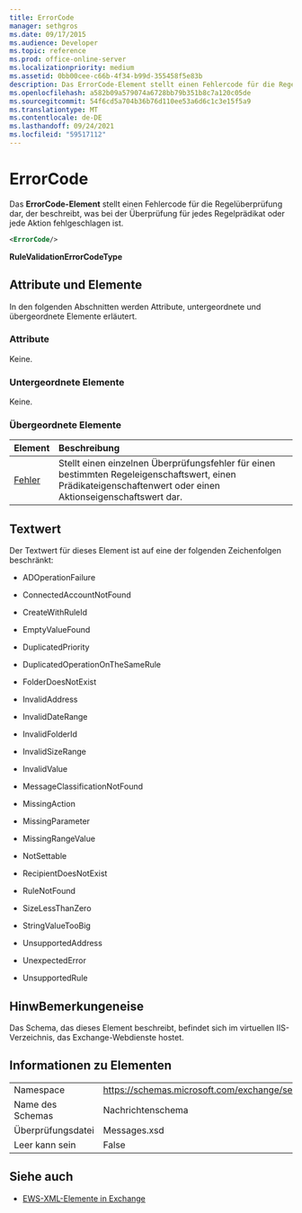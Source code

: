 ```yaml
---
title: ErrorCode
manager: sethgros
ms.date: 09/17/2015
ms.audience: Developer
ms.topic: reference
ms.prod: office-online-server
ms.localizationpriority: medium
ms.assetid: 0bb00cee-c66b-4f34-b99d-355458f5e83b
description: Das ErrorCode-Element stellt einen Fehlercode für die Regelüberprüfung dar, der beschreibt, was bei der Überprüfung für jedes Regelprädikat oder jede Aktion fehlgeschlagen ist.
ms.openlocfilehash: a582b09a579074a6728bb79b351b8c7a120c05de
ms.sourcegitcommit: 54f6cd5a704b36b76d110ee53a6d6c1c3e15f5a9
ms.translationtype: MT
ms.contentlocale: de-DE
ms.lasthandoff: 09/24/2021
ms.locfileid: "59517112"
---
```

# <a name="errorcode"></a>ErrorCode

Das **ErrorCode-Element** stellt einen Fehlercode für die Regelüberprüfung dar, der beschreibt, was bei der Überprüfung für jedes Regelprädikat oder jede Aktion fehlgeschlagen ist. 
  
```XML
<ErrorCode/>
```

 **RuleValidationErrorCodeType**
## <a name="attributes-and-elements"></a>Attribute und Elemente

In den folgenden Abschnitten werden Attribute, untergeordnete und übergeordnete Elemente erläutert.
  
### <a name="attributes"></a>Attribute

Keine.
  
### <a name="child-elements"></a>Untergeordnete Elemente

Keine.
  
### <a name="parent-elements"></a>Übergeordnete Elemente

|**Element**|**Beschreibung**|
|:-----|:-----|
|[Fehler](error.md) <br/> |Stellt einen einzelnen Überprüfungsfehler für einen bestimmten Regeleigenschaftswert, einen Prädikateigenschaftenwert oder einen Aktionseigenschaftswert dar.  <br/> |
   
## <a name="text-value"></a>Textwert

Der Textwert für dieses Element ist auf eine der folgenden Zeichenfolgen beschränkt:
  
- ADOperationFailure
    
- ConnectedAccountNotFound
    
- CreateWithRuleId
    
- EmptyValueFound
    
- DuplicatedPriority
    
- DuplicatedOperationOnTheSameRule
    
- FolderDoesNotExist
    
- InvalidAddress
    
- InvalidDateRange
    
- InvalidFolderId
    
- InvalidSizeRange
    
- InvalidValue
    
- MessageClassificationNotFound
    
- MissingAction
    
- MissingParameter
    
- MissingRangeValue
    
- NotSettable
    
- RecipientDoesNotExist
    
- RuleNotFound
    
- SizeLessThanZero
    
- StringValueTooBig
    
- UnsupportedAddress
    
- UnexpectedError
    
- UnsupportedRule
    
## <a name="remarks"></a>HinwBemerkungeneise

Das Schema, das dieses Element beschreibt, befindet sich im virtuellen IIS-Verzeichnis, das Exchange-Webdienste hostet.
  
## <a name="element-information"></a>Informationen zu Elementen

|||
|:-----|:-----|
|Namespace  <br/> |https://schemas.microsoft.com/exchange/services/2006/messages  <br/> |
|Name des Schemas  <br/> |Nachrichtenschema  <br/> |
|Überprüfungsdatei  <br/> |Messages.xsd  <br/> |
|Leer kann sein  <br/> |False  <br/> |
   
## <a name="see-also"></a>Siehe auch



- [EWS-XML-Elemente in Exchange](ews-xml-elements-in-exchange.md)

